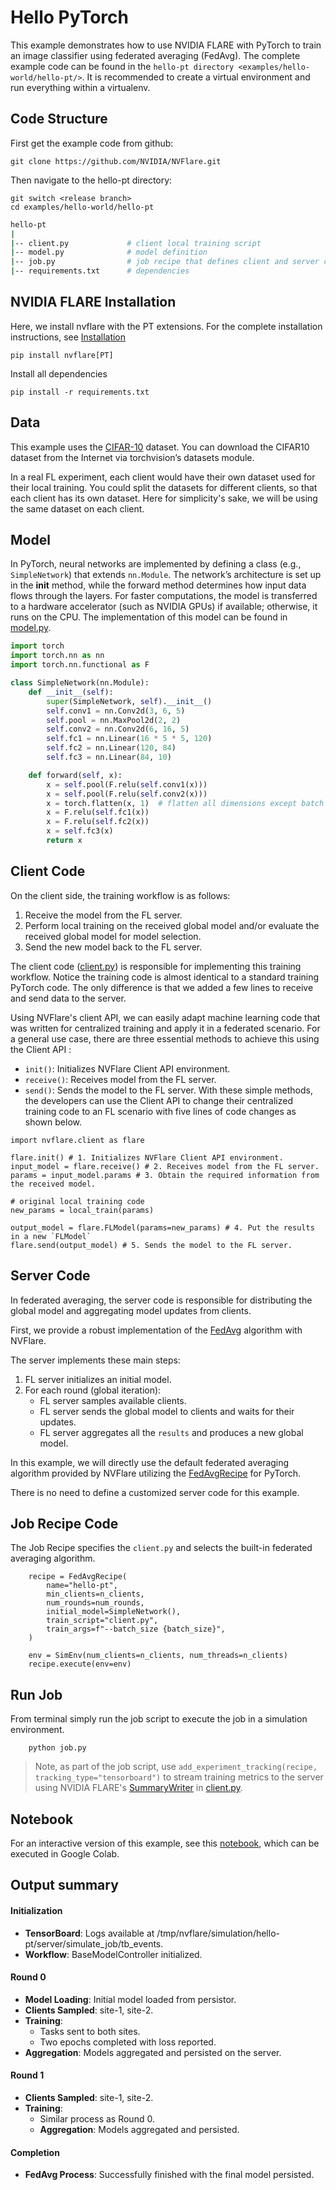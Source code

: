 
# Hello PyTorch
This example demonstrates how to use NVIDIA FLARE with PyTorch to train an image classifier using federated averaging (FedAvg). The complete example code can be found in the `hello-pt directory <examples/hello-world/hello-pt/>`. It is recommended to create a virtual environment and run everything within a virtualenv.

## Code Structure
First get the example code from github:

```
git clone https://github.com/NVIDIA/NVFlare.git
```
Then navigate to the hello-pt directory:

```
git switch <release branch>
cd examples/hello-world/hello-pt
```
``` bash
hello-pt
|
|-- client.py             # client local training script
|-- model.py              # model definition
|-- job.py                # job recipe that defines client and server configurations
|-- requirements.txt      # dependencies
```

## NVIDIA FLARE Installation
Here, we install nvflare with the PT extensions. For the complete installation instructions, see [Installation](https://nvflare.readthedocs.io/en/main/installation.html)
```
pip install nvflare[PT]

```
Install all dependencies

```
pip install -r requirements.txt
```

## Data
This example uses the [CIFAR-10](https://www.cs.toronto.edu/~kriz/cifar.html) dataset. You can download the CIFAR10 dataset from the Internet via torchvision’s datasets module.

In a real FL experiment, each client would have their own dataset used for their local training. 
You could split the datasets for different clients, so that each client has its own dataset. 
Here for simplicity's sake, we will be using the same dataset on each client.

## Model
In PyTorch, neural networks are implemented by defining a class (e.g., `SimpleNetwork`) that extends `nn.Module`. 
The network’s architecture is set up in the __init__ method, while the forward method determines how input data flows
through the layers. For faster computations, the model is transferred to a hardware accelerator (such as NVIDIA GPUs) if available; otherwise, it runs on the CPU. The implementation of this model can be found in [model.py](model.py).

```python
import torch
import torch.nn as nn
import torch.nn.functional as F

class SimpleNetwork(nn.Module):
    def __init__(self):
        super(SimpleNetwork, self).__init__()
        self.conv1 = nn.Conv2d(3, 6, 5)
        self.pool = nn.MaxPool2d(2, 2)
        self.conv2 = nn.Conv2d(6, 16, 5)
        self.fc1 = nn.Linear(16 * 5 * 5, 120)
        self.fc2 = nn.Linear(120, 84)
        self.fc3 = nn.Linear(84, 10)

    def forward(self, x):
        x = self.pool(F.relu(self.conv1(x)))
        x = self.pool(F.relu(self.conv2(x)))
        x = torch.flatten(x, 1)  # flatten all dimensions except batch
        x = F.relu(self.fc1(x))
        x = F.relu(self.fc2(x))
        x = self.fc3(x)
        return x
```

 
## Client Code
On the client side, the training workflow is as follows:
1. Receive the model from the FL server.
2. Perform local training on the received global model and/or evaluate the received global model for model selection.
3. Send the new model back to the FL server.

The client code ([client.py](./client.py)) is responsible for implementing this training workflow. Notice the training code is almost identical to a standard training PyTorch code. 
The only difference is that we added a few lines to receive and send data to the server.

Using NVFlare's client API, we can easily adapt machine learning code that was written for centralized training and apply it in a federated scenario.
For a general use case, there are three essential methods to achieve this using the Client API :
- `init()`: Initializes NVFlare Client API environment.
- `receive()`: Receives model from the FL server.
- `send()`: Sends the model to the FL server.
With these simple methods, the developers can use the Client API
to change their centralized training code to an FL scenario with
five lines of code changes as shown below.

```
import nvflare.client as flare
    
flare.init() # 1. Initializes NVFlare Client API environment.
input_model = flare.receive() # 2. Receives model from the FL server.
params = input_model.params # 3. Obtain the required information from the received model.
    
# original local training code
new_params = local_train(params)
    
output_model = flare.FLModel(params=new_params) # 4. Put the results in a new `FLModel`
flare.send(output_model) # 5. Sends the model to the FL server.  
```

## Server Code
In federated averaging, the server code is responsible for distributing the global model and aggregating model updates from clients. 

First, we provide a robust implementation of the [FedAvg](https://proceedings.mlr.press/v54/mcmahan17a?ref=https://githubhelp.com) algorithm with NVFlare. 

The server implements these main steps:
1. FL server initializes an initial model.
2. For each round (global iteration):
    - FL server samples available clients.
    - FL server sends the global model to clients and waits for their updates.
    - FL server aggregates all the `results` and produces a new global model.

In this example, we will directly use the default federated averaging algorithm provided by NVFlare utilizing the [FedAvgRecipe](https://nvflare.readthedocs.io/en/main/apidocs/nvflare.app_opt.pt.recipes.fedavg.html#nvflare.app_opt.pt.recipes.fedavg.FedAvgRecipe) for PyTorch. 

There is no need to define a customized server code for this example.

## Job Recipe Code
The Job Recipe specifies the `client.py` and selects the built-in federated averaging algorithm.
```
    recipe = FedAvgRecipe(
        name="hello-pt",
        min_clients=n_clients,
        num_rounds=num_rounds,
        initial_model=SimpleNetwork(),
        train_script="client.py",
        train_args=f"--batch_size {batch_size}",
    )

    env = SimEnv(num_clients=n_clients, num_threads=n_clients)
    recipe.execute(env=env)
```

## Run Job
From terminal simply run the job script to execute the job in a simulation environment.

```
    python job.py
```

> Note, as part of the job script, use `add_experiment_tracking(recipe, tracking_type="tensorboard")` to stream training metrics to the server using NVIDIA FLARE's [SummaryWriter](https://nvflare.readthedocs.io/en/main/apidocs/nvflare.client.tracking.html#nvflare.client.tracking.SummaryWriter) in [client.py](client.py).

## Notebook

For an interactive version of this example, see this [notebook](./hello-pt.ipynb), which can be executed in Google Colab.

## Output summary

#### Initialization
* **TensorBoard**: Logs available at /tmp/nvflare/simulation/hello-pt/server/simulate_job/tb_events.
* **Workflow**: BaseModelController initialized.
#### Round 0
* **Model Loading**: Initial model loaded from persistor.
* **Clients Sampled**: site-1, site-2.
* **Training**:
  * Tasks sent to both sites.
  * Two epochs completed with loss reported.
* **Aggregation**: Models aggregated and persisted on the server.

#### Round 1
* **Clients Sampled**: site-1, site-2.
* **Training**:
  * Similar process as Round 0.
  * **Aggregation**: Models aggregated and persisted.
#### Completion
* **FedAvg Process**: Successfully finished with the final model persisted.